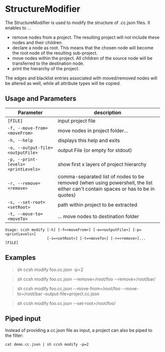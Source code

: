 # StructureModifier

The StructureModifier is used to modify the structure of .cc.json files. It enables to ...

-   remove nodes from a project. The resulting project will not include these nodes and their children.
-   declare a node as root. This means that the chosen node will become the root node of the resulting sub-project.
-   move nodes within the project. All children of the source node will be transferred to the destination node.
-   print the hierarchy of the project.

The edges and blacklist entries associated with moved/removed nodes will be altered as well, while all attribute types will be copied.

## Usage and Parameters

| Parameter                          | description                                                                                                                      |
| ---------------------------------- | -------------------------------------------------------------------------------------------------------------------------------- |
| `[FILE]`                           | input project file                                                                                                               |
| `-f, --move-from=<moveFrom>`       | move nodes in project folder...                                                                                                  |
| `-h, --help`                       | displays this help and exits                                                                                                     |
| `-o, --output-file=<outputFile>`   | output File (or empty for stdout)                                                                                                |
| `-p, --print-levels=<printLevels>` | show first x layers of project hierarchy                                                                                         |
| `-r, --remove=<remove>`            | comma-separated list of nodes to be removed (when using powershell, the list either can't contain spaces or has to be in quotes) |
| `-s, --set-root=<setRoot>`         | path within project to be extracted                                                                                              |
| `-t, --move-to=<moveTo>`           | ... move nodes to destination folder                                                                                             |

```
Usage: ccsh modify [-h] [-f=<moveFrom>] [-o=<outputFile>] [-p=<printLevels>]
                   [-s=<setRoot>] [-t=<moveTo>] [-r=<remove>]... [FILE]
```

## Examples

> sh ccsh modify foo.cc.json -p=2

> sh ccsh modify foo.cc.json --remove=/root/foo --remove=/root/bar/

> sh ccsh modify foo.cc.json --move-from=/root/foo --move-to=/root/bar -output-file=project.cc.json

> sh ccsh modify foo.cc.json --set-root=/root/foo/

## Piped input

Instead of providing a cc.json file as input, a project can also be piped to the filter:

```
cat demo.cc.json | sh ccsh modify -p=2
```
